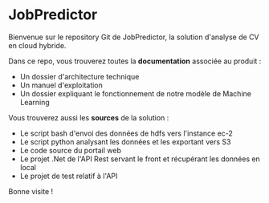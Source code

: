 # JobPredictor

Bienvenue sur le repository Git de JobPredictor, la solution d'analyse de CV en cloud hybride.

Dans ce repo, vous trouverez toutes la **documentation** associée au produit :

- Un dossier d'architecture technique
- Un manuel d'exploitation
- Un dossier expliquant le fonctionnement de notre modèle de Machine Learning

Vous trouverez aussi les **sources** de la solution :

- Le script bash d'envoi des données de hdfs vers l'instance ec-2
- Le script python analysant les données et les exportant vers S3
- Le code source du portail web
- Le projet .Net de l'API Rest servant le front et récupérant les données en local
- Le projet de test relatif à l'API

Bonne visite !
